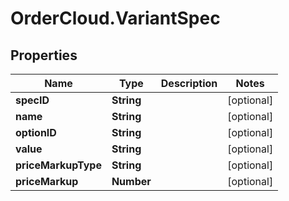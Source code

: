 # OrderCloud.VariantSpec

## Properties
Name | Type | Description | Notes
------------ | ------------- | ------------- | -------------
**specID** | **String** |  | [optional] 
**name** | **String** |  | [optional] 
**optionID** | **String** |  | [optional] 
**value** | **String** |  | [optional] 
**priceMarkupType** | **String** |  | [optional] 
**priceMarkup** | **Number** |  | [optional] 


